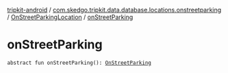 [tripkit-android](../../index.md) / [com.skedgo.tripkit.data.database.locations.onstreetparking](../index.md) / [OnStreetParkingLocation](index.md) / [onStreetParking](./on-street-parking.md)

# onStreetParking

`abstract fun onStreetParking(): `[`OnStreetParking`](../-on-street-parking/index.md)